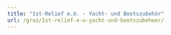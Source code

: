 ```yaml
---
title: "1st-Relief e.U. - Yacht- und Bootszubehör"
url: /graz/1st-relief-e-u-yacht-und-bootszubehoer/
---
```


